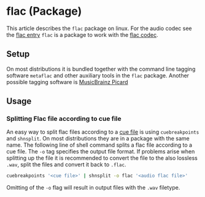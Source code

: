 # flac (Package)

This article describes the `flac` package on linux.
For the audio codec see the [flac entry](../flac_(codec).md)
`flac` is a package to work with the [flac codec](../flac_(codec).md).

## Setup

On most distributions it is bundled together with the command line tagging
software `metaflac` and other auxiliary tools in the `flac` package.
Another possible tagging software is [MusicBrainz Picard](../picard.md)

## Usage

### Splitting Flac file according to cue file

An easy way to split flac files according to a [cue file](../cue_sheet.md) is
using `cuebreakpoints` and `shnsplit`.
On most distributions they are in a package with the same name.
The following line of shell command splits a flac file according to a cue file.
The `-o` tag specifies the output file format.
If problems arise when splitting up the file it is recommended to convert the
file to the also lossless `.wav`, split the files and convert it back to
`.flac`.

```sh
cuebreakpoints '<cue file>' | shnsplit -o flac '<audio flac file>'
```

Omitting of the `-o` flag will result in output files with the `.wav` filetype.
